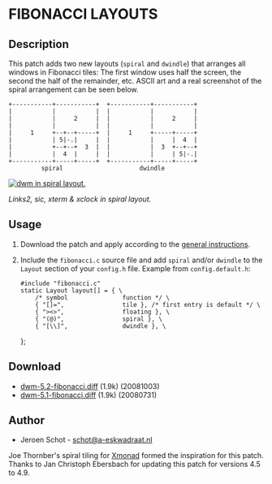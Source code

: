 # FIBONACCI LAYOUTS

## Description

This patch adds two new layouts (`spiral` and `dwindle`) that arranges all
windows in Fibonacci tiles: The first window uses half the screen, the second
the half of the remainder, etc. ASCII art and a real screenshot of the spiral
arrangement can be seen below.

    +-----------+-----------+  +-----------+-----------+
    |           |           |  |           |           |
    |           |     2     |  |           |     2     |
    |           |           |  |           |           |
    |     1     +--+--+-----+  |     1     +-----+-----+
    |           | 5|-.|     |  |           |     |  4  |
    |           +--+--+  3  |  |           |  3  +--+--+
    |           |  4  |     |  |           |     | 5|-.|
    +-----------+-----+-----+  +-----------+-----+-----+
             spiral                     dwindle

[![dwm in spiral layout.][1]][2]

*Links2, sic, xterm & xclock in spiral layout.*

## Usage

 1. Download the patch and apply according to the [general instructions](.).
 2. Include the `fibonacci.c` source file and add `spiral` and/or `dwindle` to
    the `Layout` section of your `config.h` file.
    Example from `config.default.h`:

        #include "fibonacci.c"
        static Layout layout[] = { \
            /* symbol               function */ \
            { "[]=",                tile }, /* first entry is default */ \
            { "><>",                floating }, \
            { "(@)",                spiral }, \
            { "[\\]",               dwindle }, \
    };

## Download

* [dwm-5.2-fibonacci.diff][5] (1.9k) (20081003)
* [dwm-5.1-fibonacci.diff][3] (1.9k) (20080731)

## Author

* Jeroen Schot - <schot@a-eskwadraat.nl>

Joe Thornber's spiral tiling for [Xmonad][4] formed the inspiration for this
patch. Thanks to Jan Christoph Ebersbach for updating this patch for versions
4.5 to 4.9.

[1]: http://schot.a-eskwadraat.nl/images/dwm-spiral_small.png
[2]: http://schot.a-eskwadraat.nl/images/dwm-spiral.png
[3]: http://schot.a-eskwadraat.nl/files/dwm-5.1-fibonacci.diff
[4]: http://www.xmonad.org
[5]: http://www.aplusbi.com/dwm/dwm-5.2-fibonacci.diff
